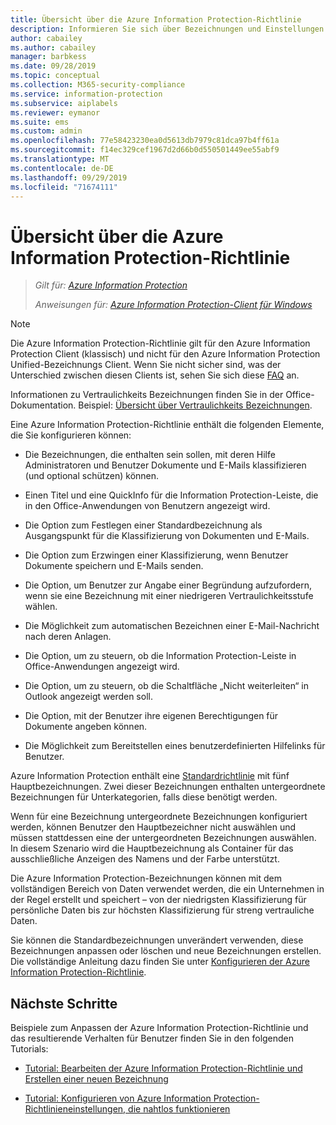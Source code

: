 ```yaml
---
title: Übersicht über die Azure Information Protection-Richtlinie
description: Informieren Sie sich über Bezeichnungen und Einstellungen in einer Azure Information Protection Richtlinie, die auf den Azure Information Protection Client heruntergeladen wird.
author: cabailey
ms.author: cabailey
manager: barbkess
ms.date: 09/28/2019
ms.topic: conceptual
ms.collection: M365-security-compliance
ms.service: information-protection
ms.subservice: aiplabels
ms.reviewer: eymanor
ms.suite: ems
ms.custom: admin
ms.openlocfilehash: 77e58423230ea0d5613db7979c81dca97b4ff61a
ms.sourcegitcommit: f14ec329cef1967d2d66b0d550501449ee55abf9
ms.translationtype: MT
ms.contentlocale: de-DE
ms.lasthandoff: 09/29/2019
ms.locfileid: "71674111"
---
```

# <a name="overview-of-the-azure-information-protection-policy"></a>Übersicht über die Azure Information Protection-Richtlinie

>*Gilt für: [Azure Information Protection](https://azure.microsoft.com/pricing/details/information-protection)*
>
> *Anweisungen für: [Azure Information Protection-Client für Windows](faqs.md#whats-the-difference-between-the-azure-information-protection-client-and-the-azure-information-protection-unified-labeling-client)*

> [!NOTE]
> Die Azure Information Protection-Richtlinie gilt für den Azure Information Protection Client (klassisch) und nicht für den Azure Information Protection Unified-Bezeichnungs Client. Wenn Sie nicht sicher sind, was der Unterschied zwischen diesen Clients ist, sehen Sie sich diese [FAQ](faqs.md#whats-the-difference-between-the-azure-information-protection-client-and-the-azure-information-protection-unified-labeling-client) an.
> 
> Informationen zu Vertraulichkeits Bezeichnungen finden Sie in der Office-Dokumentation. Beispiel: [Übersicht über Vertraulichkeits Bezeichnungen](https://docs.microsoft.com/Office365/SecurityCompliance/sensitivity-labels).

Eine Azure Information Protection-Richtlinie enthält die folgenden Elemente, die Sie konfigurieren können:
    
- Die Bezeichnungen, die enthalten sein sollen, mit deren Hilfe Administratoren und Benutzer Dokumente und E-Mails klassifizieren (und optional schützen) können.

- Einen Titel und eine QuickInfo für die Information Protection-Leiste, die in den Office-Anwendungen von Benutzern angezeigt wird.

- Die Option zum Festlegen einer Standardbezeichnung als Ausgangspunkt für die Klassifizierung von Dokumenten und E-Mails.

- Die Option zum Erzwingen einer Klassifizierung, wenn Benutzer Dokumente speichern und E-Mails senden.

- Die Option, um Benutzer zur Angabe einer Begründung aufzufordern, wenn sie eine Bezeichnung mit einer niedrigeren Vertraulichkeitsstufe wählen.

- Die Möglichkeit zum automatischen Bezeichnen einer E-Mail-Nachricht nach deren Anlagen.

- Die Option, um zu steuern, ob die Information Protection-Leiste in Office-Anwendungen angezeigt wird.

- Die Option, um zu steuern, ob die Schaltfläche „Nicht weiterleiten“ in Outlook angezeigt werden soll.

- Die Option, mit der Benutzer ihre eigenen Berechtigungen für Dokumente angeben können.

- Die Möglichkeit zum Bereitstellen eines benutzerdefinierten Hilfelinks für Benutzer.

Azure Information Protection enthält eine [Standardrichtlinie](configure-policy-default.md) mit fünf Hauptbezeichnungen. Zwei dieser Bezeichnungen enthalten untergeordnete Bezeichnungen für Unterkategorien, falls diese benötigt werden. 

Wenn für eine Bezeichnung untergeordnete Bezeichnungen konfiguriert werden, können Benutzer den Hauptbezeichner nicht auswählen und müssen stattdessen eine der untergeordneten Bezeichnungen auswählen. In diesem Szenario wird die Hauptbezeichnung als Container für das ausschließliche Anzeigen des Namens und der Farbe unterstützt.

Die Azure Information Protection-Bezeichnungen können mit dem vollständigen Bereich von Daten verwendet werden, die ein Unternehmen in der Regel erstellt und speichert – von der niedrigsten Klassifizierung für persönliche Daten bis zur höchsten Klassifizierung für streng vertrauliche Daten. 

Sie können die Standardbezeichnungen unverändert verwenden, diese Bezeichnungen anpassen oder löschen und neue Bezeichnungen erstellen. Die vollständige Anleitung dazu finden Sie unter [Konfigurieren der Azure Information Protection-Richtlinie](configure-policy.md).

## <a name="next-steps"></a>Nächste Schritte

Beispiele zum Anpassen der Azure Information Protection-Richtlinie und das resultierende Verhalten für Benutzer finden Sie in den folgenden Tutorials:

- [Tutorial: Bearbeiten der Azure Information Protection-Richtlinie und Erstellen einer neuen Bezeichnung](infoprotect-quick-start-tutorial.md)

- [Tutorial: Konfigurieren von Azure Information Protection-Richtlinieneinstellungen, die nahtlos funktionieren](infoprotect-settings-tutorial.md)
